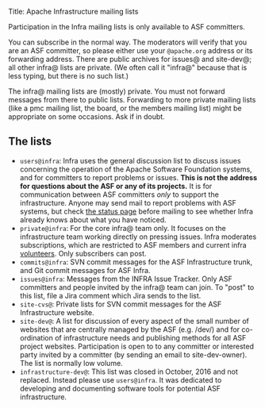 Title: Apache Infrastructure mailing lists


<p id="infra-lists">Participation in the Infra mailing lists is only available to ASF committers.</p>

You can subscribe in the normal way. The moderators will verify that you are an ASF committer, so please either use your `@apache.org` address or its forwarding address. There are public archives for issues@ and site-dev@; all other infra@ lists are private. (We often call it "infra@" because that is less typing, but there is no such list.)</p>

<p id="private-lists">The infra@ mailing lists are (mostly) private. You must not forward messages from there to public lists. Forwarding to more private mailing lists (like a pmc mailing list, the board, or the members mailing list) might be appropriate on some occasions. Ask if in doubt.</p>

<h2 id="lists">The lists</h2>

  - `users@infra`: Infra uses the general discussion list to discuss issues concerning the operation of the Apache Software Foundation systems, and for committers to report problems or issues. <strong>This is not the address for questions about
the ASF or any of its projects.</strong> It is for communication between ASF committers <em>only</em> to support the infrastructure. Anyone may send mail to report problems with ASF systems, but check <a href="https://status.apache.org/" target="_blank">the status page</a> before mailing to see whether Infra already knows about what you have noticed.
  - `private@infra`: For the core infra@ team only. It focuses on the infrastructure team working directly on pressing issues. Infra moderates subscriptions, which are restricted to ASF members and current infra [volunteers](infra-volunteer.html). Only
subscribers can post. 
  - `commits@infra`: SVN commit messages for the ASF Infrastructure trunk, and Git commit messages for ASF Infra.
  - `issues@infra`: Messages from the INFRA Issue Tracker. Only ASF committers and people invited by the infra@ team can join. To "post" to this list, file a Jira comment which Jira sends to the list.
  - `site-cvs@`: Private lists for SVN commit messages for the ASF Infrastructure website.
  - `site-dev@`: A list for discussion of every aspect of the small number of websites that are centrally managed by the
ASF (e.g. /dev/) and for co-ordination of infrastructure needs and publishing methods for all ASF project websites. Participation is open to to any committer or interested party invited by a committer (by sending an email to site-dev-owner). The list is normally low volume.
  - `infrastructure-dev@`: This list was closed in October, 2016 and not replaced. Instead please use `users@infra`. It was dedicated to developing and documenting software tools for potential ASF infrastructure.
